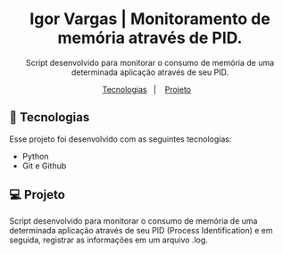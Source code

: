 <h1 align="center"> Igor Vargas | Monitoramento de memória através de PID. </h1>

<p align="center">
Script desenvolvido para monitorar o consumo de memória de uma determinada aplicação através de seu PID.
</p>

<p align="center">
  <a href="#-tecnologias">Tecnologias</a>&nbsp;&nbsp;&nbsp;|&nbsp;&nbsp;&nbsp;
  <a href="#-projeto">Projeto</a>&nbsp;&nbsp;&nbsp;
</p>

## 🚀 Tecnologias

Esse projeto foi desenvolvido com as seguintes tecnologias:

- Python
- Git e Github

## 💻 Projeto

Script desenvolvido para monitorar o consumo de memória de uma determinada aplicação através de seu PID (Process Identification) e em seguida, registrar as informações em um arquivo .log.
